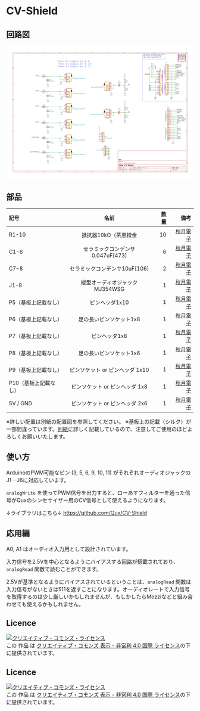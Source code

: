 # CV-Shield
## 回路図
![回路図](https://github.com/Qux/schematics/blob/master/cv-shield/cv-shield.svg)

## 部品
|記号|名前|数量|備考|
| :--- |:-----------:|-------:|-------:|
|R1-10|抵抗器10kΩ（茶黒橙金|10|[秋月電子](https://akizukidenshi.com/catalog/g/gR-25103/)|
|C1-6|セラミックコンデンサ0.047uF[473]|6|[秋月電子](https://akizukidenshi.com/catalog/g/gP-12059/)|
|C7-8|セラミックコンデンサ10uF[106]|2|[秋月電子](https://akizukidenshi.com/catalog/g/gP-08155/)|
|J1-8|縦型オーディオジャックMJ354WSG|1|[秋月電子](https://akizukidenshi.com/catalog/g/gC-15403/)|
|P5（基板上記載なし）|ピンヘッダ1x10|1|[秋月電子](https://akizukidenshi.com/)|
|P6（基板上記載なし）|足の長いピンソケット1x8|1|[秋月電子](https://akizukidenshi.com/)|
|P7（基板上記載なし）|ピンヘッダ1x8|1|[秋月電子](https://akizukidenshi.com/)|
|P8（基板上記載なし）|足の長いピンソケット1x6|1|[秋月電子](https://akizukidenshi.com/)|
|P9（基板上記載なし）|ピンソケット or ピンヘッダ 1x10|1|[秋月電子](https://akizukidenshi.com/)|
|P10（基板上記載なし）|ピンソケット or ピンヘッダ 1x8|1|[秋月電子](https://akizukidenshi.com/)|
|5V / GND|ピンソケット or ピンヘッダ 2x6|1|[秋月電子](https://akizukidenshi.com/)|

※詳しい配置は別紙の配置図を参照してください。
※基板上の記載（シルク）が一部間違っています。[別紙](./fig_cv-shield.PNG)に詳しく記載しているので、注意してご使用のほどよろしくお願いいたします。

## 使い方
ArduinoのPWM可能なピン (3, 5, 6, 9, 10, 11) がそれぞれオーディオジャックのJ1 - J6に対応しています。

`analogWrite` を使ってPWM信号を出力すると、ローあすフィルターを通った信号がQuxのシンセサイザー用のCV信号として使えるようになります。

↓ライブラリはこちら↓
https://github.com/Qux/CV-Shield


## 応用編
A0, A1 はオーディオ入力用として設計されています。

入力信号を2.5Vを中心となるようにバイアスする回路が搭載されており、`analogRead` 関数で読むことができます。

2.5Vが基準となるようにバイアスされているということは、`analogRead` 関数は入力信号がないときは511を返すことになります。オーディオレートで入力信号を取得するのは少し厳しいかもしれませんが、もしかしたらMozziなどと組み合わせても使えるかもしれません。

## Licence
<a rel="license" href="http://creativecommons.org/licenses/by-nc/4.0/"><img alt="クリエイティブ・コモンズ・ライセンス" style="border-width:0" src="https://i.creativecommons.org/l/by-nc/4.0/88x31.png" /></a><br />この 作品 は <a rel="license" href="http://creativecommons.org/licenses/by-nc/4.0/">クリエイティブ・コモンズ 表示 - 非営利 4.0 国際 ライセンス</a>の下に提供されています。



## Licence
<a rel="license" href="http://creativecommons.org/licenses/by-nc/4.0/"><img alt="クリエイティブ・コモンズ・ライセンス" style="border-width:0" src="https://i.creativecommons.org/l/by-nc/4.0/88x31.png" /></a><br />この 作品 は <a rel="license" href="http://creativecommons.org/licenses/by-nc/4.0/">クリエイティブ・コモンズ 表示 - 非営利 4.0 国際 ライセンス</a>の下に提供されています。
